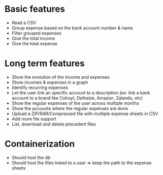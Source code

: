 # Basic features

 - Read a CSV
 - Group expense based on the bank account number & name
 - Filter grouped expenses
 - Give the total income
 - Give the total expense

# Long term features

 - Show the evolution of the income and expenses
 - Show incomes & expenses in a graph
 - Identify recurring expenses
 - Let the user link an specific account to a description (ex: link a bank account to a brand like Colruyt, Delhaize, Amazon, Zalando, etc)
 - Show the regular expenses of the user across multiple months
 - Show the accounts where the regular expenses are done
 - Upload a ZIP/RAR/Compressed file with multiple expense sheets in CSV
 - Add more file support
 - List, download and delete precedent files

# Containerization
- Should host the db
- Should host the files linked to a user => keep the path to the expense sheets
